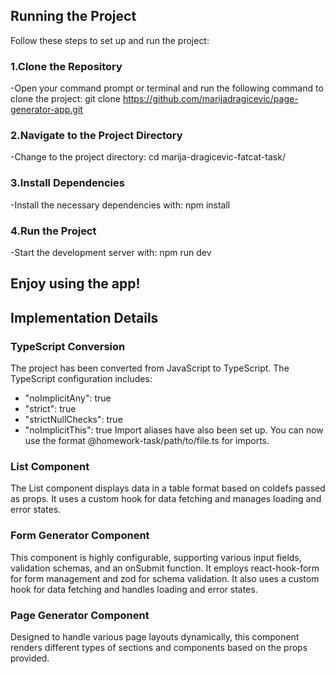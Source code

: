 ## Running the Project

Follow these steps to set up and run the project:

### 1.Clone the Repository

-Open your command prompt or terminal and run the following command to clone the project:
git clone https://github.com/marijadragicevic/page-generator-app.git

### 2.Navigate to the Project Directory

-Change to the project directory:
cd marija-dragicevic-fatcat-task/

### 3.Install Dependencies

-Install the necessary dependencies with:
npm install

### 4.Run the Project

-Start the development server with:
npm run dev

## Enjoy using the app!

## Implementation Details

### TypeScript Conversion

The project has been converted from JavaScript to TypeScript. The TypeScript configuration includes:

-   "noImplicitAny": true
-   "strict": true
-   "strictNullChecks": true
-   "noImplicitThis": true
    Import aliases have also been set up. You can now use the format @homework-task/path/to/file.ts for imports.

### List Component

The List component displays data in a table format based on coldefs passed as props. It uses a custom hook for data fetching and manages loading and error states.

### Form Generator Component

This component is highly configurable, supporting various input fields, validation schemas, and an onSubmit function. It employs react-hook-form for form management and zod for schema validation. It also uses a custom hook for data fetching and handles loading and error states.

### Page Generator Component

Designed to handle various page layouts dynamically, this component renders different types of sections and components based on the props provided.
